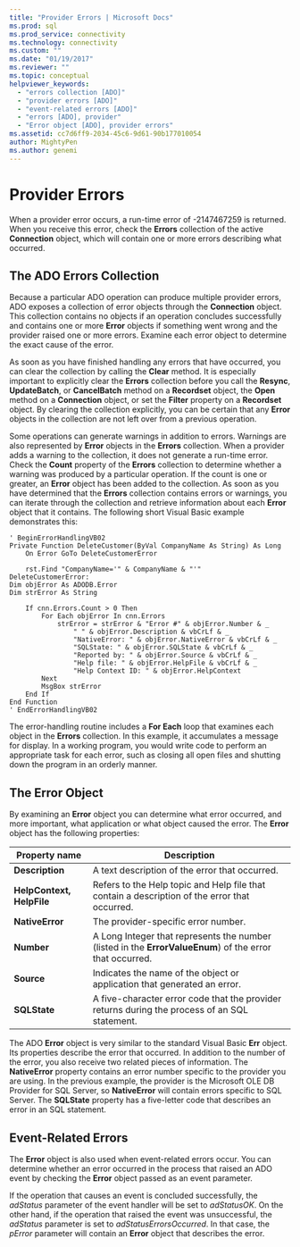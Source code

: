 ```yaml
---
title: "Provider Errors | Microsoft Docs"
ms.prod: sql
ms.prod_service: connectivity
ms.technology: connectivity
ms.custom: ""
ms.date: "01/19/2017"
ms.reviewer: ""
ms.topic: conceptual
helpviewer_keywords: 
  - "errors collection [ADO]"
  - "provider errors [ADO]"
  - "event-related errors [ADO]"
  - "errors [ADO], provider"
  - "Error object [ADO], provider errors"
ms.assetid: cc7d6ff9-2034-45c6-9d61-90b177010054
author: MightyPen
ms.author: genemi
---
```

# Provider Errors
When a provider error occurs, a run-time error of -2147467259 is returned. When you receive this error, check the **Errors** collection of the active **Connection** object, which will contain one or more errors describing what occurred.  
  
## The ADO Errors Collection  
 Because a particular ADO operation can produce multiple provider errors, ADO exposes a collection of error objects through the **Connection** object. This collection contains no objects if an operation concludes successfully and contains one or more **Error** objects if something went wrong and the provider raised one or more errors. Examine each error object to determine the exact cause of the error.  
  
 As soon as you have finished handling any errors that have occurred, you can clear the collection by calling the **Clear** method. It is especially important to explicitly clear the **Errors** collection before you call the **Resync**, **UpdateBatch**, or **CancelBatch** method on a **Recordset** object, the **Open** method on a **Connection** object, or set the **Filter** property on a **Recordset** object. By clearing the collection explicitly, you can be certain that any **Error** objects in the collection are not left over from a previous operation.  
  
 Some operations can generate warnings in addition to errors. Warnings are also represented by **Error** objects in the **Errors** collection. When a provider adds a warning to the collection, it does not generate a run-time error. Check the **Count** property of the **Errors** collection to determine whether a warning was produced by a particular operation. If the count is one or greater, an **Error** object has been added to the collection. As soon as you have determined that the **Errors** collection contains errors or warnings, you can iterate through the collection and retrieve information about each **Error** object that it contains. The following short Visual Basic example demonstrates this:  
  
```  
' BeginErrorHandlingVB02  
Private Function DeleteCustomer(ByVal CompanyName As String) As Long  
    On Error GoTo DeleteCustomerError  
  
    rst.Find "CompanyName='" & CompanyName & "'"  
DeleteCustomerError:  
Dim objError As ADODB.Error  
Dim strError As String  
  
    If cnn.Errors.Count > 0 Then  
        For Each objError In cnn.Errors  
            strError = strError & "Error #" & objError.Number & _  
                " " & objError.Description & vbCrLf & _  
                "NativeError: " & objError.NativeError & vbCrLf & _  
                "SQLState: " & objError.SQLState & vbCrLf & _  
                "Reported by: " & objError.Source & vbCrLf & _  
                "Help file: " & objError.HelpFile & vbCrLf & _  
                "Help Context ID: " & objError.HelpContext  
        Next  
        MsgBox strError  
    End If  
End Function  
' EndErrorHandlingVB02  
```  
  
 The error-handling routine includes a **For Each** loop that examines each object in the **Errors** collection. In this example, it accumulates a message for display. In a working program, you would write code to perform an appropriate task for each error, such as closing all open files and shutting down the program in an orderly manner.  
  
## The Error Object  
 By examining an **Error** object you can determine what error occurred, and more important, what application or what object caused the error. The **Error** object has the following properties:  
  
|Property name|Description|  
|-------------------|-----------------|  
|**Description**|A text description of the error that occurred.|  
|**HelpContext, HelpFile**|Refers to the Help topic and Help file that contain a description of the error that occurred.|  
|**NativeError**|The provider-specific error number.|  
|**Number**|A Long Integer that represents the number (listed in the **ErrorValueEnum**) of the error that occurred.|  
|**Source**|Indicates the name of the object or application that generated an error.|  
|**SQLState**|A five-character error code that the provider returns during the process of an SQL statement.|  
  
 The ADO **Error** object is very similar to the standard Visual Basic **Err** object. Its properties describe the error that occurred. In addition to the number of the error, you also receive two related pieces of information. The **NativeError** property contains an error number specific to the provider you are using. In the previous example, the provider is the Microsoft OLE DB Provider for SQL Server, so **NativeError** will contain errors specific to SQL Server. The **SQLState** property has a five-letter code that describes an error in an SQL statement.  
  
## Event-Related Errors  
 The **Error** object is also used when event-related errors occur. You can determine whether an error occurred in the process that raised an ADO event by checking the **Error** object passed as an event parameter.  
  
 If the operation that causes an event is concluded successfully, the *adStatus* parameter of the event handler will be set to *adStatusOK*. On the other hand, if the operation that raised the event was unsuccessful, the *adStatus* parameter is set to *adStatusErrorsOccurred*. In that case, the *pError* parameter will contain an **Error** object that describes the error.
